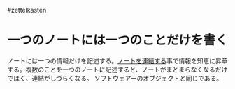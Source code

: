 #zettelkasten 
# 一つのノートには一つのことだけを書く
ノートには一つの情報だけを記述する。[ノートを連結する](202104171531%20%E9%9B%86%E3%82%81%E3%82%8B%E3%81%AE%E3%81%A7%E3%81%AF%E3%81%AA%E3%81%8F%E9%80%A3%E7%B5%90%E3%81%99%E3%82%8B.md)事で情報を知恵に昇華する。複数のことを一つのノートに記述すると、ノートがまとまらなくなるだけではく、連結がしづらくなる。
ソフトウェアーのオブジェクトと同じである。